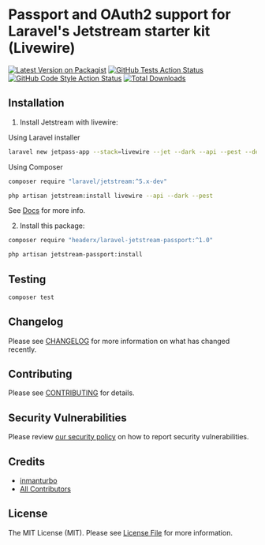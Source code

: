 # Passport and OAuth2 support for Laravel's Jetstream starter kit (Livewire)

[![Latest Version on Packagist](https://img.shields.io/packagist/v/headerx/laravel-jetstream-passport.svg?style=flat-square)](https://packagist.org/packages/headerx/laravel-jetstream-passport)
[![GitHub Tests Action Status](https://img.shields.io/github/actions/workflow/status/headerx/laravel-jetstream-passport/test-stubs.yml?branch=main&label=tests&style=flat-square)](https://github.com/headerx/laravel-jetstream-passport/actions?query=workflow%3Atest-stubs+branch%3Amain)
[![GitHub Code Style Action Status](https://img.shields.io/github/actions/workflow/status/headerx/laravel-jetstream-passport/fix-php-code-style-issues.yml?branch=main&label=code%20style&style=flat-square)](https://github.com/headerx/laravel-jetstream-passport/actions?query=workflow%3A"Fix+PHP+code+style+issues"+branch%3Amain)
[![Total Downloads](https://img.shields.io/packagist/dt/headerx/laravel-jetstream-passport.svg?style=flat-square)](https://packagist.org/packages/headerx/laravel-jetstream-passport)

## Installation

1. Install Jetstream with livewire:

Using Laravel installer

```bash
laravel new jetpass-app --stack=livewire --jet --dark --api --pest --dev
```

Using Composer

```bash
composer require "laravel/jetstream:^5.x-dev"
```

```bash
php artisan jetstream:install livewire --api --dark --pest
```

See [Docs](https://jetstream.laravel.com/installation.html) for more info.

2. Install this package:


```bash
composer require "headerx/laravel-jetstream-passport:^1.0"
```

```bash
php artisan jetstream-passport:install
```

## Testing

```bash
composer test
```

## Changelog

Please see [CHANGELOG](CHANGELOG.md) for more information on what has changed recently.

## Contributing

Please see [CONTRIBUTING](.github/CONTRIBUTING.md) for details.

## Security Vulnerabilities

Please review [our security policy](../../security/policy) on how to report security vulnerabilities.

## Credits

- [inmanturbo](https://github.com/inmanturbo)
- [All Contributors](../../contributors)

## License

The MIT License (MIT). Please see [License File](LICENSE.md) for more information.
